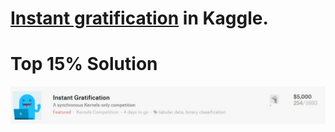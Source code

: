 # [Instant gratification](https://www.kaggle.com/c/instant-gratification) in Kaggle.   
# Top 15% Solution
![](https://github.com/LinkedGithub/Kaggle/blob/master/Instant%20gratification/image.JPG)
